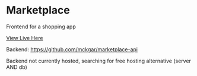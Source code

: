 # Marketplace

Frontend for a shopping app

[View Live Here](https://mckgar.github.io/marketplace-frontend)

Backend: https://github.com/mckgar/marketplace-api

Backend not currently hosted, searching for free hosting alternative (server AND db)
